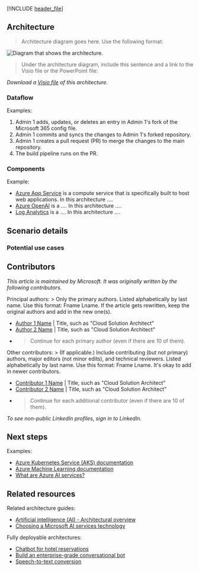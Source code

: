 <!-- Use the aac-browse-header.yml -->

<!-- 
- Use a noun phrase with a present tense verb that describes the scenario for the H1 title.
  - Don't use gerunds, or "-ing" verbs. 
  - Enter the H1 title as the **name** value in the corresponding YML file.> 
> Include the solution idea header note at the top of the solution idea. This clarifies why this is a scaled-back architecture and provides consistency with our other SIs.
-->

[!INCLUDE [header_file](../../../includes/sol-idea-header.md)]

<!--
- Add an introductory section without a heading.
- Include 1-2 sentences to briefly explain this architecture. The full scenario info will go in the **Scenario details** section, which is below the "Architecture" H2 (top level) heading, below the "Components" H3 header, and above the "Contributors" H2 (top level) header. That includes the "Potential use cases" H3 section, which goes under the "Scenario details" H2 section. The reason why we moved this content down lower, is because customers want the emphasis on the diagram and architecture first, not the scenario.
-->

## Architecture

> Architecture diagram goes here. Use the following format:

![Diagram that shows the <solution name> architecture.](./images/<file-name>.png)

> Under the architecture diagram, include this sentence and a link to the Visio file or the PowerPoint file:

*Download a [Visio file](https://arch-center.azureedge.net/[file-name].vsdx) of this architecture.*

<!-- Note that Visio or PowerPoint files aren't allowed in the GitHub repo. Send the file or provide a link so that the file can be uploaded to our limited-access CDN server.-->

### Dataflow
<!--
- Title this section "Workflow" if data isn't involved.
- Include a numbered list that describes the dataflow or workflow of each step in the solution. Start from the user or external data source, and then follow the flow through the rest of the solution. The following section uses the previous diagram as an example and should be updated for your specific article. The following dataflow corresponds to the previous diagram:
-->

Examples:

1. Admin 1 adds, updates, or deletes an entry in Admin 1's fork of the Microsoft 365 config file.
2. Admin 1 commits and syncs the changes to Admin 1's forked repository.
3. Admin 1 creates a pull request (PR) to merge the changes to the main repository.
4. The build pipeline runs on the PR.

### Components
<!-- 
- Add a bulleted list of components in the architecture. It includes all relevant Azure services and has links to the Well-Architected Framework service guide for the product.
- Describe why each component is necessary and what it does.
- Link the name of the service via embedded link to the Azure Well-Architected service guide if it exists, or to the service's product page. Exclude the localization part of the URL, such as `en-us`.
- The following section contains example components but should be updated for your specific article.
-->
Example:

- [Azure App Service](https://azure.microsoft.com/services/app-service) is a compute service that is specifically built to host web applications. In this architecture ….
- [Azure OpenAI](/azure/well-architected/service-guides/azure-openai) is a …. In this architecture ….
- [Log Analytics](/azure/well-architected/service-guides/azure-log-analytics) is a …. In this architecture ….

## Scenario details
<!--
This should be an explanation of the business problem and why this scenario was built to solve it.
- What prompted them to solve the problem?
- What services were used in building out this solution?
- What does this example scenario show? What are the customer's goals?
- What were the benefits of implementing the solution?
-->

### Potential use cases

<!--
- Use the following industry keywords when possible to get the article into the proper search and filter results: retail, finance, manufacturing, healthcare, government, energy, telecommunications, education, automotive, nonprofit, game, media (media and entertainment), travel (includes hospitality, like restaurants), facilities (includes real estate), aircraft (includes aerospace and satellites), agriculture, and sports.
- Describe any other use cases or industries where this would be a good fit.
- Explain how similar or different they are to what's in this article.
--> 

## Contributors

<!-- (Expected, but this section is optional if all the contributors would prefer to not include it)
>
> Start with the explanation text (same for every section), in italics. This makes it clear that Microsoft takes responsibility for the article (not the one contributor). Then include the "Principal authors" list and the "Other contributors" list, if there are additional contributors (all in plain text, not italics or bold). Link each contributor's name to the person's LinkedIn profile. After the name, place a pipe symbol ("|") with spaces, and then enter the person's title. We don't include the person's company, MVP status, or links to additional profiles (to minimize edits/updates).-->

*This article is maintained by Microsoft. It was originally written by the following contributors.*

Principal authors: > Only the primary authors. Listed alphabetically by last name. Use this format: Fname Lname. If the article gets rewritten, keep the original authors and add in the new one(s).

- [Author 1 Name](https://linkedin.com/in/ProfileURL) | Title, such as "Cloud Solution Architect"
- [Author 2 Name](https://linkedin.com/in/ProfileURL) | Title, such as "Cloud Solution Architect"
- > Continue for each primary author (even if there are 10 of them).

Other contributors: > (If applicable.) Include contributing (but not primary) authors, major editors (not minor edits), and technical reviewers. Listed alphabetically by last name. Use this format: Fname Lname. It's okay to add in newer contributors.

- [Contributor 1 Name](https://linkedin.com/in/ProfileURL) | Title, such as "Cloud Solution Architect"
- [Contributor 2 Name](https://linkedin.com/in/ProfileURL) | Title, such as "Cloud Solution Architect"
- > Continue for each additional contributor (even if there are 10 of them).

*To see non-public LinkedIn profiles, sign in to LinkedIn.*

## Next steps

<!--
- Add a bulleted list of links to third-party and other Learn and Microsoft topics. These topics can include links to pages that provide additional context or that might be useful in a next-steps context.
- Format Learn links to be site relative, such as (/azure/feature/article-name).
- Don't include locales such as `en-us` in links unless they don't work without it.
- Don't include a trailing slash in any links.
-->

Examples:

- [Azure Kubernetes Service (AKS) documentation](/azure/aks)
- [Azure Machine Learning documentation](/azure/machine-learning)
- [What are Azure AI services?](/azure/ai-services/what-are-ai-services)

## Related resources
<!--
- Use this section for architecture information that's relevant to the current article. It must be content that the Azure Architecture Center TOC refers to but can be from a repo other than the AAC repo.
- Ensure that links to articles in the AAC repo are repo-relative, such as (../../solution-ideas/articles/article-name.yml).
- Update the following examples.
-->

Related architecture guides:

- [Artificial intelligence (AI) - Architectural overview](/azure/architecture/data-guide/big-data/ai-overview)
- [Choosing a Microsoft AI services technology](/azure/architecture/data-guide/technology-choices/cognitive-services)

Fully deployable architectures:

- [Chatbot for hotel reservations](/azure/architecture/example-scenario/ai/commerce-chatbot)
- [Build an enterprise-grade conversational bot](/azure/architecture/reference-architectures/ai/conversational-bot)
- [Speech-to-text conversion](/azure/architecture/reference-architectures/ai/speech-ai-ingestion)
